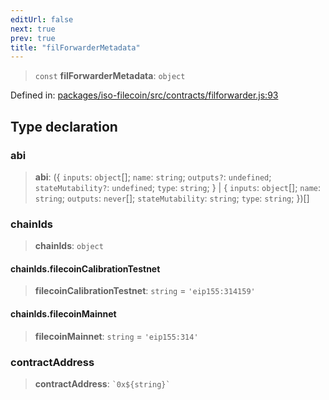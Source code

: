 ```yaml
---
editUrl: false
next: true
prev: true
title: "filForwarderMetadata"
---
```


> `const` **filForwarderMetadata**: `object`

Defined in: [packages/iso-filecoin/src/contracts/filforwarder.js:93](https://github.com/hugomrdias/filecoin/blob/main/packages/iso-filecoin/src/contracts/filforwarder.js#L93)

## Type declaration

### abi

> **abi**: (\{ `inputs`: `object`[]; `name`: `string`; `outputs?`: `undefined`; `stateMutability?`: `undefined`; `type`: `string`; \} \| \{ `inputs`: `object`[]; `name`: `string`; `outputs`: `never`[]; `stateMutability`: `string`; `type`: `string`; \})[]

### chainIds

> **chainIds**: `object`

#### chainIds.filecoinCalibrationTestnet

> **filecoinCalibrationTestnet**: `string` = `'eip155:314159'`

#### chainIds.filecoinMainnet

> **filecoinMainnet**: `string` = `'eip155:314'`

### contractAddress

> **contractAddress**: `` `0x${string}` ``
